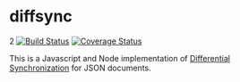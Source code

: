 diffsync
========


2
[![Build Status](https://travis-ci.org/cooper-software/diffsync.svg?branch=master)](https://travis-ci.org/cooper-software/diffsync)
[![Coverage Status](https://coveralls.io/r/cooper-software/diffsync.svg)](https://coveralls.io/r/cooper-software/diffsync)

This is a Javascript and Node implementation of [Differential Synchronization](https://neil.fraser.name/writing/sync/) for JSON documents.